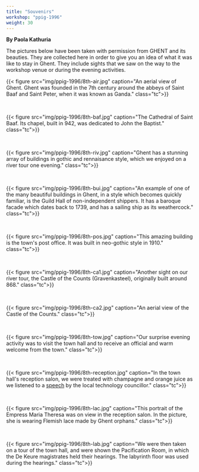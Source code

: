 ```yaml
---
title: "Souvenirs"
workshop: "ppig-1996"
weight: 30
---
```


**By Paola Kathuria**

The pictures below have been taken with permission from GHENT and its beauties. They are collected here in order to give you an idea of what it was like to stay in Ghent. They include sights that we saw on the way to the workshop venue or during the evening activities.

{{< figure src="img/ppig-1996/8th-air.jpg" caption="An aerial view of Ghent. Ghent was founded in the 7th century around the abbeys of Saint Baaf and Saint Peter, when it was known as Ganda." class="tc">}}

<br>

{{< figure src="img/ppig-1996/8th-baf.jpg" caption="The Cathedral of Saint Baaf. Its chapel, built in 942, was dedicated to John the Baptist." class="tc">}}

<br>

{{< figure src="img/ppig-1996/8th-riv.jpg" caption="Ghent has a stunning array of buildings in gothic and rennaisance style, which we enjoyed on a river tour one evening." class="tc">}}

<br>

{{< figure src="img/ppig-1996/8th-bui.jpg" caption="An example of one of the many beautiful buildings in Ghent, in a style which becomes quickly familiar, is the Guild Hall of non-independent shippers. It has a baroque facade which dates back to 1739, and has a sailing ship as its weathercock." class="tc">}}

<br>

{{< figure src="img/ppig-1996/8th-pos.jpg" caption="This amazing building is the town's post office. It was built in neo-gothic style in 1910." class="tc">}}

<br>

{{< figure src="img/ppig-1996/8th-ca1.jpg" caption="Another sight on our river tour, the Castle of the Counts (Gravenkasteel), originally built around 868." class="tc">}}

<br>

{{< figure src="img/ppig-1996/8th-ca2.jpg" caption="An aerial view of the Castle of the Counts." class="tc">}}

<br>

{{< figure src="img/ppig-1996/8th-tow.jpg" caption="Our surprise evening activity was to visit the town hall and to receive an official and warm welcome from the town." class="tc">}}

<br>

{{< figure src="img/ppig-1996/8th-reception.jpg" caption="In the town hall's reception salon, we were treated with champagne and orange juice as we listened to a [speech](/workshops/1996-annual-workshop/welcome-speech/) by the local technology councillor." class="tc">}}

<br>

{{< figure src="img/ppig-1996/8th-lac.jpg" caption="This portrait of the Empress Maria Theresa was on view in the reception salon. In the picture, she is wearing Flemish lace made by Ghent orphans." class="tc">}}

<br>

{{< figure src="img/ppig-1996/8th-lab.jpg" caption="We were then taken on a tour of the town hall, and were shown the Pacification Room, in which the De Keure magistrates held their hearings. The labyrinth floor was used during the hearings." class="tc">}}
